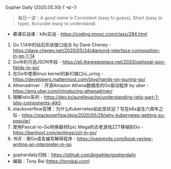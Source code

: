 Gopher Daily (2020.05.30) ʕ◔ϖ◔ʔ

>每日一谚：A good name is Consistent (easy to guess), Short (easy to type), Accurate (easy to understand).

* 慕课实战课：k8s实战 - https://coding.imooc.com/class/284.html

1. Go 1.14中的钻石形状接口组合 by Dave Cheney - https://dave.cheney.net/2020/05/24/diamond-interface-composition-in-go-1-14
2. Go中的可选JSON字段 - https://eli.thegreenplace.net/2020/optional-json-fields-in-go/
3. 在Go中使用linux kernel的新IO接口io_uring - https://developers.mattermost.com/blog/hands-on-iouring-go/
4. Athenadriver：开源Amazon Athena数据库的Go驱动程序 by uber - https://eng.uber.com/introducing-athenadriver/
5. 理解istio系列 - https://dev.to/aurelievache/understanding-istio-part-1-istio-components-4ik5
6. stackoverflow官博：为什么Kubernetes如此受欢迎？写在k8s诞生六周年之际 - https://stackoverflow.blog/2020/05/29/why-kubernetes-getting-so-popular/
7. 使用Pascal-to-Go转换器将Epic Mega的古老游戏ZZT移植到Go - https://benhoyt.com/writings/zzt-in-go/
8. 书评：用Go语言编写解释程序 - https://joeprevite.com/book-review-writing-an-interpreter-in-go

* gopherdaily归档：https://github.com/bigwhite/gopherdaily
* 编辑：Tony Bai (https://tonybai.com)

